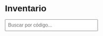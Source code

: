 <!DOCTYPE html>
<html lang="es">
<head>
  <meta charset="UTF-8">
  <title>Inventario</title>
  <style>
    body {
      font-family: Arial, sans-serif;
      margin: 30px;
    }
    input {
      padding: 8px;
      font-size: 16px;
      width: 300px;
    }
    table {
      margin-top: 20px;
      border-collapse: collapse;
      width: 100%;
    }
    th, td {
      padding: 8px;
      border: 1px solid #ccc;
      text-align: left;
    }
    th {
      background-color: #f2f2f2;
    }
  </style>
</head>
<body>
  <h1>Inventario</h1>
  <input type="text" id="busqueda" placeholder="Buscar por código..." />

  <table id="resultados" style="display:none;">
    <thead>
      <tr>
        <th>Código</th>
        <th>Descripción</th>
        <th>Cantidad</th>
        <th>Ubicación</th>
      </tr>
    </thead>
    <tbody></tbody>
  </table>

  <script>
    const inventario = [
      { codigo: "1001005NA", descripcion: "chacis de carro", cantidad: 1, ubicacion: "Caja 1" },
      { codigo: "2002005NA", descripcion: "pieza plana en forma rectangular con 8 puntos de anclaje", cantidad: 2, ubicacion: "estante A" },
      { codigo: "2003005NA", descripcion: "pieza plana rectangular chica de 2 puntos de anclaje", cantidad: 11, ubicacion: "Caja 1" },
      { codigo: "2004005NA", descripcion: "pieza plana en forma de L de 3 puntos de anclaje", cantidad: 6, ubicacion: "Caja 1" },
      { codigo: "2005005NA", descripcion: "pieza plana cuadrada de 4 puntos de anclaje", cantidad: 5, ubicacion: "Caja 1" },
      { codigo: "2006005NA", descripcion: "pieza plana rectangular alargada de 4 puntos de anclaje", cantidad: 3, ubicacion: "Caja 1" },
      { codigo: "2007005NA", descripcion: "pieza plana de 1 punto de anclaje", cantidad: 8, ubicacion: "Caja 1" },
      { codigo: "2008005NA", descripcion: "pieza plana rectangular de 6 puntos de anclaje", cantidad: 4, ubicacion: "Caja 1" },
      { codigo: "2009005NA", descripcion: "pieza plana alargada de 6 puntos de anclaje", cantidad: 1, ubicacion: "Caja 1" },
      { codigo: "2010005NA", descripcion: "pieza plana de 1 punto de anclaje transparente", cantidad: 2, ubicacion: "Caja 1" },
      { codigo: "3011005NA", descripcion: "pieza plana lisa de color rojo de 1 puerto de anclaje", cantidad: 2, ubicacion: "Caja 2" },
      { codigo: "3012005NA", descripcion: "pieza plana liza en forma de pico", cantidad: 2, ubicacion: "Caja 2" },
      { codigo: "3013005NA", descripcion: "pieza plana liza en forma de pico", cantidad: 2, ubicacion: "Caja 2" },
      { codigo: "3014005NA", descripcion: "pieza liza en forma de rampa con 1 puerto de anclaje color rojo", cantidad: 2, ubicacion: "Caja 2" },
      { codigo: "3015005NA", descripcion: "pieza liza en forma de rampa con 2 puertos de anclaje color negro", cantidad: 3, ubicacion: "Caja 2" },
      { codigo: "3016005NA", descripcion: "pieza liza con una curba asia adelante con 4 puertos de anclaje en escalon", cantidad: 4, ubicacion: "Caja 2" },
      { codigo: "3017005NA", descripcion: "pieza liza en forma de rampa con un puerto de anclaje color negro", cantidad: 6, ubicacion: "Caja 2" },
      { codigo: "3018005NA", descripcion: "pieza liza cuadrada color negro con 4 puertos de anclaje", cantidad: 1, ubicacion: "Caja 2" },
      { codigo: "3019005NA", descripcion: "pieza liza con una curva asia adelante color negro con un logo inpreso de cuatro puertos de anclaje", cantidad: 2, ubicacion: "Caja 2" },
      { codigo: "3020005NA", descripcion: "pieza liza en forma de arco con un estampado", cantidad: 2, ubicacion: "Caja 2" },
      { codigo: "3021005NA", descripcion: "pieza liza alargada con una curba asia adelate de una sola fila de puertos de anclaje", cantidad: 2, ubicacion: "Caja 2" },
      { codigo: "3022005NA", descripcion: "pieza liza con una curva asia adelante color negro con un dos lineas rojas inpreso de cuatro puertos de anclaje", cantidad: 1, ubicacion: "Caja 2" },
      { codigo: "3023005NA", descripcion: "pieza liza alargada chica con una curva asia adelante con dos puertos de anclaje", cantidad: 2, ubicacion: "Caja 2" },
      { codigo: "3024005RH", descripcion: "pieza plana liza en forma de pico color negro", cantidad: 1, ubicacion: "Caja 2" },
      { codigo: "3025005LH", descripcion: "pieza plana liza en forma de pico color negro", cantidad: 1, ubicacion: "Caja 2" },
      { codigo: "3026005NA", descripcion: "pieza liza con un logo estampado", cantidad: 1, ubicacion: "Caja 2" },
      { codigo: "3027005NA", descripcion: "pieza liza con una curba asia adelante con dos lineas rojas que llegan a la mitad de la pieza", cantidad: 1, ubicacion: "Caja 2" },
      { codigo: "3028005NA", descripcion: "pieza liza en forma de rampa transparente con 1 puerto de anclaje", cantidad: 2, ubicacion: "Caja 2" },
      { codigo: "3029005NA", descripcion: "pieza liza en forma de rampa con 2 puertos de anclaje de color gris", cantidad: 1, ubicacion: "Caja 2" },
      { codigo: "3030005NA", descripcion: "pieza liza de color negre de 6 puertos de anclaje", cantidad: 1, ubicacion: "Caja 2" },
      { codigo: "3031005NA", descripcion: "pieza liza en forma de L con la esquina cortada", cantidad: 2, ubicacion: "Caja 2" },
      { codigo: "3032005NA", descripcion: "pieza liza alargada de color negro con una curba asia adelate de una sola fila de puertos de anclaje", cantidad: 2, ubicacion: "Caja 2" },
      { codigo: "4033005NA", descripcion: "pieza en forma de L vertical con 2 puertos de anclaje y 4 puntos de anclaje", cantidad: 4, ubicacion: "Caja 3" },
      { codigo: "4034005NA", descripcion: "pieza cuadrada con un escalon y un pequeño eje en un extremo", cantidad: 4, ubicacion: "Caja 3" },
      { codigo: "4035005NA", descripcion: "pieza de un solo puerto de anclaje con dos paredes en forma de L", cantidad: 2, ubicacion: "Caja 3" },
      { codigo: "4036005NA", descripcion: "pieza en forma de volante de auto", cantidad: 1, ubicacion: "Caja 3" },
      { codigo: "4037005NA", descripcion: "piesa con 4 puntos de anclaje con un escalon con un arco en un extremo", cantidad: 4, ubicacion: "Caja 3" },
      { codigo: "4038005NA", descripcion: "pieza cubica con un saliente en su parte inferior un punto de anclaje arriba y uno en un extremo", cantidad: 4, ubicacion: "Caja 3" },
      { codigo: "4039005NA", descripcion: "pieza de 2 puntos de anclaje con 2 ganchos en un extremo", cantidad: 1, ubicacion: "Caja 3" },
      { codigo: "4040005NA", descripcion: "pieza en forma de L vertical con 2 puertos de anclaje y 4 puntos de anclaje( invertida )", cantidad: 3, ubicacion: "Caja 3" },
      { codigo: "4041005NA", descripcion: "pieza cubica con 1 punto de anclaje arriba y uno en un extremo los puntos son huecos", cantidad: 4, ubicacion: "Caja 3" },
      { codigo: "4042005NA", descripcion: "piesa en forma de rampa en el sentro es escalonada de color rojo", cantidad: 2, ubicacion: "Caja 3" },
      { codigo: "4043005NA", descripcion: "pieza con un punto de anclaje y un eje orizontal con dos puntos de anclajes huecos", cantidad: 2, ubicacion: "Caja 3" },
      { codigo: "4044005NA", descripcion: "pieza con 2 puertos de anclaje con un perfil en un extremo", cantidad: 2, ubicacion: "Caja 3" },
      { codigo: "4045005NA", descripcion: "pieza cubica con un punto de anclaje", cantidad: 2, ubicacion: "Caja 3" },
      { codigo: "4046005NA", descripcion: "pieza de 2 puntos de anclaje huecos y un puerto de anclaje de forma horizontal", cantidad: 2, ubicacion: "Caja 3" },
      { codigo: "4047005NA", descripcion: "pieza de 2 puntos de anclaje y un anclaje vertical", cantidad: 1, ubicacion: "Caja 3" },
      { codigo: "4048005NA", descripcion: "pieza en forma de rampa alargada con dos puntos de anclaje huecos en el lugar de los puertos", cantidad: 2, ubicacion: "Caja 3" },
      { codigo: "4049005NA", descripcion: "pieza liza con un puerto de anclaje con la esquina redondeada", cantidad: 2, ubicacion: "Caja 3" },
      { codigo: "4050005NA", descripcion: "piesa en forma de rampa en el sentro es escalonada de color negro", cantidad: 2, ubicacion: "Caja 3" },
      { codigo: "4051005NA", descripcion: "pieza en forma de L en vertical con dos abrasaderas a los costados", cantidad: 1, ubicacion: "Caja 3" },
      { codigo: "4052005RH", descripcion: "pieza cuadrada con una esquina cortada de color rojo transparente con tres puertos de anclaje", cantidad: 1, ubicacion: "Caja 3" },
      { codigo: "4053005LH", descripcion: "pieza cuadrada con una esquina cortada de color rojo transparente con tres puertos de anclaje", cantidad: 1, ubicacion: "Caja 3" },
      { codigo: "4054005NA", descripcion: "pieza en forma de aleron pequeño", cantidad: 3, ubicacion: "Caja 3" },
      { codigo: "4055005NA", descripcion: "pieza cilindrica con un hueco en el centro(rin de rueda)", cantidad: 4, ubicacion: "Caja 3" },
      { codigo: "4056005NA", descripcion: "pieza circular con un hueco muy grande en el centro en el exterior tiene dientes (rueda de carro )", cantidad: 4, ubicacion: "Caja 3" },
      { codigo: "4057005NA", descripcion: "piesa grande en forma de rampa curviada asia adelante transparente ( para brisas de carro)", cantidad: 1, ubicacion: "Caja 3" }
    ];

    const input = document.getElementById("busqueda");
    const tabla = document.getElementById("resultados");
    const tbody = tabla.querySelector("tbody");

    input.addEventListener("input", () => {
      const valor = input.value.trim().toLowerCase();
      tbody.innerHTML = "";
      if (valor === "") {
        tabla.style.display = "none";
        return;
      }
      const resultados = inventario.filter(item => item.codigo.toLowerCase().includes(valor));
      resultados.forEach(item => {
        const fila = document.createElement("tr");
        fila.innerHTML = `
          <td>${item.codigo}</td>
          <td>${item.descripcion}</td>
          <td>${item.cantidad}</td>
          <td>${item.ubicacion}</td>
        `;
        tbody.appendChild(fila);
      });
      tabla.style.display = resultados.length ? "table" : "none";
    });
  </script>
</body>
</html>
